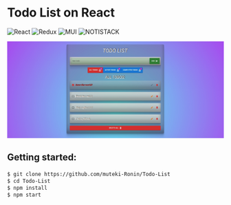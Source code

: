 # Todo List on React
![React](https://img.shields.io/badge/React-20232A?style=for-the-badge&logo=react&logoColor=61DAFB)
![Redux](https://img.shields.io/badge/Redux-764ABC.svg?style=for-the-badge&logo=Redux&logoColor=white)
![MUI](https://img.shields.io/badge/MUI-007FFF.svg?style=for-the-badge&logo=MUI&logoColor=white)
![NOTISTACK](https://img.shields.io/badge/NOTISTACK-0ef453.svg?style=for-the-badge)

![Todo List preview image](./readme.jpg)

## Getting started:

```
$ git clone https://github.com/muteki-Ronin/Todo-List
$ cd Todo-List
$ npm install
$ npm start
```